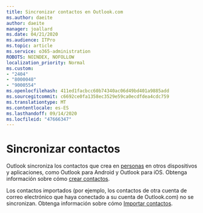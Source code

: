 ```yaml
---
title: Sincronizar contactos en Outlook.com
ms.author: daeite
author: daeite
manager: joallard
ms.date: 04/21/2020
ms.audience: ITPro
ms.topic: article
ms.service: o365-administration
ROBOTS: NOINDEX, NOFOLLOW
localization_priority: Normal
ms.custom:
- "2404"
- "8000048"
- "9000554"
ms.openlocfilehash: 411ed1facbcc60b74340ac06d49bd401a9885add
ms.sourcegitcommit: c6692ce0fa1358ec3529e59ca0ecdfdea4cdc759
ms.translationtype: MT
ms.contentlocale: es-ES
ms.lasthandoff: 09/14/2020
ms.locfileid: "47666347"
---
```

# <a name="sync-contacts"></a>Sincronizar contactos

Outlook sincroniza los contactos que crea en [personas](https://outlook.live.com/people/) en otros dispositivos y aplicaciones, como Outlook para Android y Outlook para iOS. Obtenga información sobre cómo [crear contactos](https://support.office.com/article/5b909158-036e-4820-92f7-2a27f57b9f01).

Los contactos importados (por ejemplo, los contactos de otra cuenta de correo electrónico que haya conectado a su cuenta de Outlook.com) no se sincronizan. Obtenga información sobre cómo [Importar contactos](https://support.office.com/article/285a3b55-8d93-4ac8-93df-43fffd13b2f1).